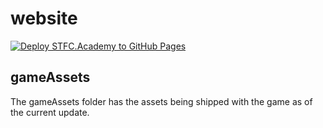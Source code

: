 # website
[![Deploy STFC.Academy to GitHub Pages](https://github.com/stfc-academy/website/actions/workflows/docusaurus-gh-pages.yml/badge.svg)](https://github.com/stfc-academy/website/actions/workflows/docusaurus-gh-pages.yml)

## gameAssets
The gameAssets folder has the assets being shipped with the game as of the current update. 
